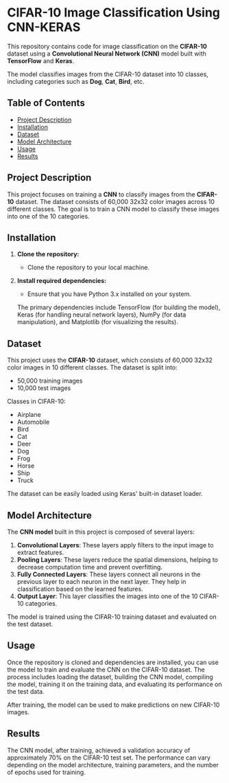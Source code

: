 # CIFAR-10 Image Classification Using CNN-KERAS


This repository contains code for image classification on the **CIFAR-10** dataset using a **Convolutional Neural Network (CNN)** model built with **TensorFlow** and **Keras**.

The model classifies images from the CIFAR-10 dataset into 10 classes, including categories such as **Dog**, **Cat**, **Bird**, etc.

## Table of Contents
- [Project Description](#project-description)
- [Installation](#installation)
- [Dataset](#dataset)
- [Model Architecture](#model-architecture)
- [Usage](#usage)
- [Results](#results)

## Project Description

This project focuses on training a **CNN** to classify images from the **CIFAR-10** dataset. The dataset consists of 60,000 32x32 color images across 10 different classes. The goal is to train a CNN model to classify these images into one of the 10 categories.

## Installation

1. **Clone the repository:**
   - Clone the repository to your local machine.

2. **Install required dependencies:**
   - Ensure that you have Python 3.x installed on your system.

   The primary dependencies include TensorFlow (for building the model), Keras (for handling neural network layers), NumPy (for data manipulation), and Matplotlib (for visualizing the results).

## Dataset

This project uses the **CIFAR-10** dataset, which consists of 60,000 32x32 color images in 10 different classes. The dataset is split into:
- 50,000 training images
- 10,000 test images

Classes in CIFAR-10:
- Airplane
- Automobile
- Bird
- Cat
- Deer
- Dog
- Frog
- Horse
- Ship
- Truck

The dataset can be easily loaded using Keras' built-in dataset loader.

## Model Architecture

The **CNN model** built in this project is composed of several layers:
1. **Convolutional Layers**: These layers apply filters to the input image to extract features.
2. **Pooling Layers**: These layers reduce the spatial dimensions, helping to decrease computation time and prevent overfitting.
3. **Fully Connected Layers**: These layers connect all neurons in the previous layer to each neuron in the next layer. They help in classification based on the learned features.
4. **Output Layer**: This layer classifies the images into one of the 10 CIFAR-10 categories.

The model is trained using the CIFAR-10 training dataset and evaluated on the test dataset.

## Usage

Once the repository is cloned and dependencies are installed, you can use the model to train and evaluate the CNN on the CIFAR-10 dataset. The process includes loading the dataset, building the CNN model, compiling the model, training it on the training data, and evaluating its performance on the test data.

After training, the model can be used to make predictions on new CIFAR-10 images.

## Results

The CNN model, after training, achieved a validation accuracy of approximately 70% on the CIFAR-10 test set. The performance can vary depending on the model architecture, training parameters, and the number of epochs used for training.



